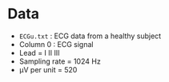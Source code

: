 # Data
- `ECGu.txt` : ECG data from a healthy subject
- Column 0 : ECG signal
- Lead = I II III
- Sampling rate = 1024 Hz
- µV per unit = 520
